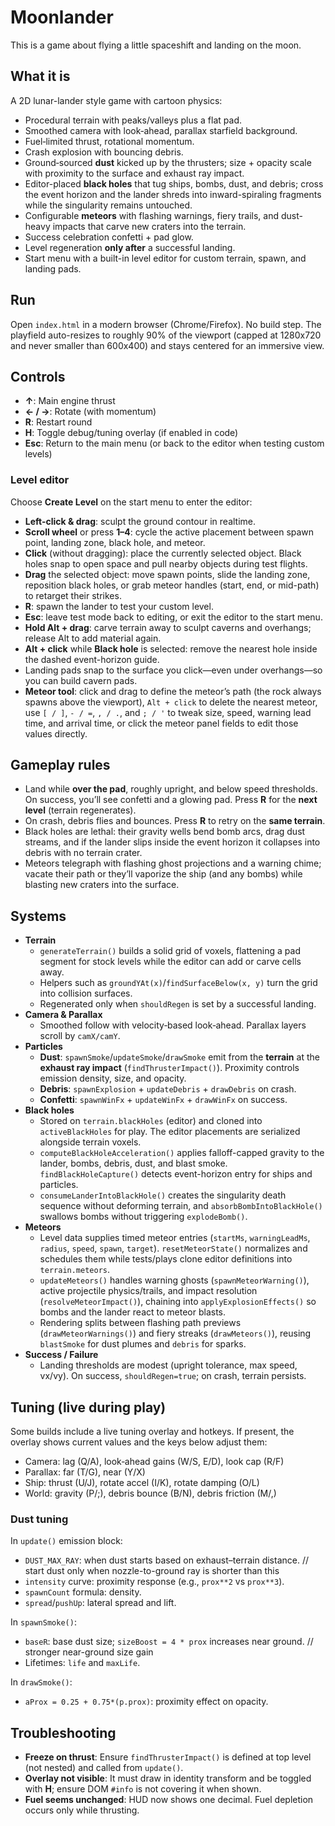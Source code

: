 # Moonlander

This is a game about flying a little spaceshift and landing on the moon.

## What it is
A 2D lunar-lander style game with cartoon physics:
- Procedural terrain with peaks/valleys plus a flat pad.
- Smoothed camera with look‑ahead, parallax starfield background.
- Fuel‑limited thrust, rotational momentum.
- Crash explosion with bouncing debris.
- Ground‑sourced **dust** kicked up by the thrusters; size + opacity scale with proximity to the surface and exhaust ray impact.
- Editor-placed **black holes** that tug ships, bombs, dust, and debris; cross the event horizon and the lander shreds into inward-spiraling fragments while the singularity remains untouched.
- Configurable **meteors** with flashing warnings, fiery trails, and dust-heavy impacts that carve new craters into the terrain.
- Success celebration confetti + pad glow.
- Level regeneration **only after** a successful landing.
- Start menu with a built-in level editor for custom terrain, spawn, and landing pads.

## Run
Open `index.html` in a modern browser (Chrome/Firefox). No build step.
The playfield auto-resizes to roughly 90% of the viewport (capped at 1280x720 and never smaller than 600x400) and stays centered for an immersive view.

## Controls
- **↑**: Main engine thrust
- **← / →**: Rotate (with momentum)
- **R**: Restart round
- **H**: Toggle debug/tuning overlay (if enabled in code)
- **Esc**: Return to the main menu (or back to the editor when testing custom levels)

### Level editor
Choose **Create Level** on the start menu to enter the editor:
- **Left-click & drag**: sculpt the ground contour in realtime.
- **Scroll wheel** or press **1–4**: cycle the active placement between spawn point, landing zone, black hole, and meteor.
- **Click** (without dragging): place the currently selected object. Black holes snap to open space and pull nearby objects during test flights.
- **Drag** the selected object: move spawn points, slide the landing zone, reposition black holes, or grab meteor handles (start, end, or mid-path) to retarget their strikes.
- **R**: spawn the lander to test your custom level.
- **Esc**: leave test mode back to editing, or exit the editor to the start menu.
- **Hold Alt + drag**: carve terrain away to sculpt caverns and overhangs; release Alt to add material again.
- **Alt + click** while **Black hole** is selected: remove the nearest hole inside the dashed event-horizon guide.
- Landing pads snap to the surface you click—even under overhangs—so you can build cavern pads.
- **Meteor tool**: click and drag to define the meteor’s path (the rock always spawns above the viewport), `Alt + click` to delete the nearest meteor, use `[ / ]`, `- / =`, `, / .`, and `; / '` to tweak size, speed, warning lead time, and arrival time, or click the meteor panel fields to edit those values directly.

## Gameplay rules
- Land while **over the pad**, roughly upright, and below speed thresholds. On success, you’ll see confetti and a glowing pad. Press **R** for the **next level** (terrain regenerates).
- On crash, debris flies and bounces. Press **R** to retry on the **same terrain**.
- Black holes are lethal: their gravity wells bend bomb arcs, drag dust streams, and if the lander slips inside the event horizon it collapses into debris with no terrain crater.
- Meteors telegraph with flashing ghost projections and a warning chime; vacate their path or they’ll vaporize the ship (and any bombs) while blasting new craters into the surface.

## Systems
- **Terrain**
  - `generateTerrain()` builds a solid grid of voxels, flattening a pad segment for stock levels while the editor can add or carve cells away.
  - Helpers such as `groundYAt(x)`/`findSurfaceBelow(x, y)` turn the grid into collision surfaces.
  - Regenerated only when `shouldRegen` is set by a successful landing.
- **Camera & Parallax**
  - Smoothed follow with velocity‑based look‑ahead. Parallax layers scroll by `camX/camY`.
- **Particles**
  - **Dust**: `spawnSmoke`/`updateSmoke`/`drawSmoke` emit from the **terrain** at the **exhaust ray impact** (`findThrusterImpact()`). Proximity controls emission density, size, and opacity.
  - **Debris**: `spawnExplosion` + `updateDebris` + `drawDebris` on crash.
  - **Confetti**: `spawnWinFx` + `updateWinFx` + `drawWinFx` on success.
- **Black holes**
  - Stored on `terrain.blackHoles` (editor) and cloned into `activeBlackHoles` for play. The editor placements are serialized alongside terrain voxels.
  - `computeBlackHoleAcceleration()` applies falloff-capped gravity to the lander, bombs, debris, dust, and blast smoke. `findBlackHoleCapture()` detects event-horizon entry for ships and particles.
  - `consumeLanderIntoBlackHole()` creates the singularity death sequence without deforming terrain, and `absorbBombIntoBlackHole()` swallows bombs without triggering `explodeBomb()`.
- **Meteors**
  - Level data supplies timed meteor entries (`startMs`, `warningLeadMs`, `radius`, `speed`, `spawn`, `target`). `resetMeteorState()` normalizes and schedules them while tests/plays clone editor definitions into `terrain.meteors`.
  - `updateMeteors()` handles warning ghosts (`spawnMeteorWarning()`), active projectile physics/trails, and impact resolution (`resolveMeteorImpact()`), chaining into `applyExplosionEffects()` so bombs and the lander react to meteor blasts.
  - Rendering splits between flashing path previews (`drawMeteorWarnings()`) and fiery streaks (`drawMeteors()`), reusing `blastSmoke` for dust plumes and `debris` for sparks.
- **Success / Failure**
  - Landing thresholds are modest (upright tolerance, max speed, vx/vy). On success, `shouldRegen=true`; on crash, terrain persists.

## Tuning (live during play)
Some builds include a live tuning overlay and hotkeys. If present, the overlay shows current values and the keys below adjust them:
- Camera: lag (Q/A), look‑ahead gains (W/S, E/D), look cap (R/F)
- Parallax: far (T/G), near (Y/X)
- Ship: thrust (U/J), rotate accel (I/K), rotate damping (O/L)
- World: gravity (P/;), debris bounce (B/N), debris friction (M/,)

### Dust tuning
In `update()` emission block:
- `DUST_MAX_RAY`: when dust starts based on exhaust–terrain distance. // start dust only when nozzle-to-ground ray is shorter than this
- `intensity` curve: proximity response (e.g., `prox**2` vs `prox**3`).
- `spawnCount` formula: density.
- `spread`/`pushUp`: lateral spread and lift.

In `spawnSmoke()`:
- `baseR`: base dust size; `sizeBoost = 4 * prox` increases near ground. // stronger near-ground size gain
- Lifetimes: `life` and `maxLife`.

In `drawSmoke()`:
- `aProx = 0.25 + 0.75*(p.prox)`: proximity effect on opacity.

## Troubleshooting
- **Freeze on thrust**: Ensure `findThrusterImpact()` is defined at top level (not nested) and called from `update()`.
- **Overlay not visible**: It must draw in identity transform and be toggled with **H**; ensure DOM `#info` is not covering it when shown.
- **Fuel seems unchanged**: HUD now shows one decimal. Fuel depletion occurs only while thrusting.
